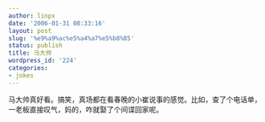 ```yaml
---
author: linpx
date: '2006-01-31 08:33:16'
layout: post
slug: '%e9%a9%ac%e5%a4%a7%e5%b8%85'
status: publish
title: 马大帅
wordpress_id: '224'
categories:
- jokes
---
```


马大帅真好看。搞笑，真场都在看春晚的小崔说事的感觉。比如，查了个电话单，一老板直接叹气，妈的，咋就娶了个间谍回家呢。

  

